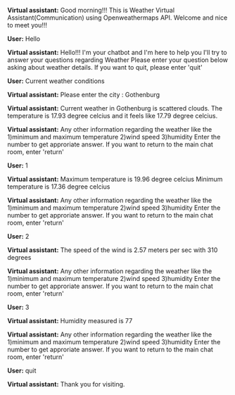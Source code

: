 **Virtual assistant:**
Good morning!!!
This is Weather Virtual Assistant(Communication) using Openweathermaps API. Welcome and nice to meet you!!!

**User:**
Hello

**Virtual assistant:**
Hello!!! I'm your chatbot and I'm here to help you
I'll try to answer your questions regarding Weather
Please enter your question below asking about weather details. If you want to quit, please enter 'quit'

**User:**
Current weather conditions

**Virtual assistant:**
Please enter the city : Gothenburg

**Virtual assistant:**
Current weather in Gothenburg is scattered clouds. The temperature is 17.93 degree celcius and it feels like 17.79 degree celcius.

**Virtual assistant:**
Any other information regarding the weather like the 
   1)minimum and maximum temperature
   2)wind speed
   3)humidity
Enter the number to get approriate answer. If you want to return to the main chat room, enter 'return'

**User:**
1

**Virtual assistant:**
Maximum temperature is 19.96 degree celcius
Minimum temperature is 17.36 degree celcius

**Virtual assistant:**
Any other information regarding the weather like the 
   1)minimum and maximum temperature
   2)wind speed
   3)humidity
Enter the number to get approriate answer. If you want to return to the main chat room, enter 'return'

**User:**
2

**Virtual assistant:**
The speed of the wind is 2.57 meters per sec with 310 degrees

**Virtual assistant:**
Any other information regarding the weather like the 
   1)minimum and maximum temperature
   2)wind speed
   3)humidity
Enter the number to get approriate answer. If you want to return to the main chat room, enter 'return'

**User:**
3

**Virtual assistant:**
Humidity measured is 77

**Virtual assistant:**
Any other information regarding the weather like the 
   1)minimum and maximum temperature
   2)wind speed
   3)humidity
Enter the number to get approriate answer. If you want to return to the main chat room, enter 'return'

**User:**
quit

**Virtual assistant:**
Thank you for visiting.
